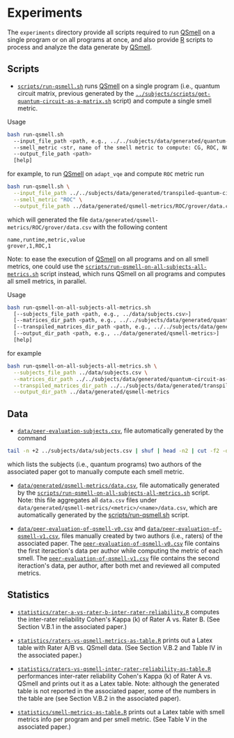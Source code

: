 # Experiments

The `experiments` directory provide all scripts required to run [QSmell](../tools/qsmell) on a single program or on all programs at once, and also provide [R](https://www.r-project.org) scripts to process and analyze the data generate by [QSmell](../tools/qsmell).

## Scripts

- [`scripts/run-qsmell.sh`](scripts/run-qsmell.sh) runs [QSmell](../tools/qsmell) on a single program (i.e., quantum circuit matrix, previous generated by the [`../subjects/scripts/get-quantum-circuit-as-a-matrix.sh`](../subjects/scripts/get-quantum-circuit-as-a-matrix.sh) script) and compute a single smell metric.

Usage

```bash
bash run-qsmell.sh
  --input_file_path <path, e.g., ../../subjects/data/generated/quantum-circuit-as-matrix/grover.csv or ../../tools/qiskit-terra/qiskit/algorithms/amplitude_amplifiers/grover.py>
  --smell_metric <str, name of the smell metric to compute: CG, ROC, NC, LC, IM, IdQ, IQ, AQ, LPQ>
  --output_file_path <path>
  [help]
```

for example, to run [QSmell](../tools/qsmell) on `adapt_vqe` and compute `ROC` metric run

```bash
bash run-qsmell.sh \
  --input_file_path ../../subjects/data/generated/transpiled-quantum-circuit-as-matrix/grover.csv \
  --smell_metric "ROC" \
  --output_file_path ../data/generated/qsmell-metrics/ROC/grover/data.csv
```

which will generated the file `data/generated/qsmell-metrics/ROC/grover/data.csv` with the following content

```
name,runtime,metric,value
grover,1,ROC,1
```

Note: to ease the execution of [QSmell](../tools/qsmell) on all programs and on all smell metrics, one could use the [`scripts/run-qsmell-on-all-subjects-all-metrics.sh`](scripts/run-qsmell-on-all-subjects-all-metrics.sh) script instead, which runs QSmell on all programs and computes all smell metrics, in parallel.

Usage

```bash
bash run-qsmell-on-all-subjects-all-metrics.sh
  [--subjects_file_path <path, e.g., ../data/subjects.csv>]
  [--matrices_dir_path <path, e.g., ../../subjects/data/generated/quantum-circuit-as-matrix]
  [--transpiled_matrices_dir_path <path, e.g., ../../subjects/data/generated/transpiled-quantum-circuit-as-matrix]
  [--output_dir_path <path, e.g., ../data/generated/qsmell-metrics>]
  [help]
```

for example

```bash
bash run-qsmell-on-all-subjects-all-metrics.sh \
  --subjects_file_path ../data/subjects.csv \
  --matrices_dir_path ../../subjects/data/generated/quantum-circuit-as-matrix \
  --transpiled_matrices_dir_path ../../subjects/data/generated/transpiled-quantum-circuit-as-matrix \
  --output_dir_path ../data/generated/qsmell-metrics
```

## Data

- [`data/peer-evaluation-subjects.csv`](data/peer-evaluation-subjects.csv), file automatically generated by the command
```bash
tail -n +2 ../subjects/data/subjects.csv | shuf | head -n2 | cut -f2 -d','
```
which lists the subjects (i.e., quantum programs) two authors of the associated paper got to manually compute each smell metric.

- [`data/generated/qsmell-metrics/data.csv`](data/generated/qsmell-metrics/data.csv), file automatically generated by the [`scripts/run-qsmell-on-all-subjects-all-metrics.sh`](scripts/run-qsmell-on-all-subjects-all-metrics.sh) script.  Note: this file aggregates all `data.csv` files under `data/generated/qsmell-metrics/<metric>/<name>/data.csv`, which are automatically generated by the [scripts/run-qsmell.sh](scripts/run-qsmell.sh) script.

- [`data/peer-evaluation-of-qsmell-v0.csv`](data/peer-evaluation-of-qsmell-v0.csv) and [`data/peer-evaluation-of-qsmell-v1.csv`](data/peer-evaluation-of-qsmell-v1.csv), files manually created by two authors (i.e., raters) of the associated paper.  The [`peer-evaluation-of-qsmell-v0.csv`](peer-evaluation-of-qsmell-v0.csv) file contains the first iteraction's data per author while computing the metric of each smell.  The [`peer-evaluation-of-qsmell-v1.csv`](peer-evaluation-of-qsmell-v1.csv) file contains the second iteraction's data, per author, after both met and reviewed all computed metrics.

## Statistics

- [`statistics/rater-a-vs-rater-b-inter-rater-reliability.R`](statistics/rater-a-vs-rater-b-inter-rater-reliability.R) computes the inter-rater reliability Cohen's Kappa (k) of Rater A vs. Rater B.  (See Section V.B.1 in the associated paper.)

- [`statistics/raters-vs-qsmell-metrics-as-table.R`](statistics/raters-vs-qsmell-metrics-as-table.R) prints out a Latex table with Rater A/B vs. QSmell data.  (See Section V.B.2 and Table IV in the associated paper.)

- [`statistics/raters-vs-qsmell-inter-rater-reliability-as-table.R`](`statistics/raters-vs-qsmell-inter-rater-reliability-as-table.R) performances inter-rater reliability Cohen's Kappa (k) of Rater A vs. QSmell and prints out it as a Latex table.  Note: although the generated table is not reported in the associated paper, some of the numbers in the table are (see Section V.B.2 in the associated paper).

- [`statistics/smell-metrics-as-table.R`](statistics/smell-metrics-as-table.R) prints out a Latex table with smell metrics info per program and per smell metric.  (See Table V in the associated paper.)
